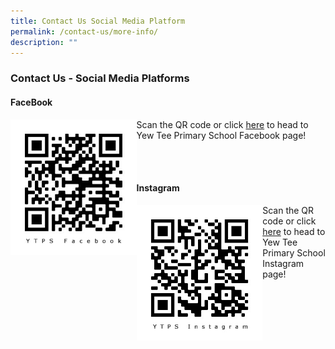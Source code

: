 ```yaml
---
title: Contact Us Social Media Platform
permalink: /contact-us/more-info/
description: ""
---
```

### Contact Us - Social Media Platforms

#### FaceBook
<img src="/images/YTPS%20FB%20QR%20Code.jpg" style="width:40%;" align = "left">

Scan the QR code or click [here](https://www.facebook.com/theyewteeprimaryschool/) to head to Yew Tee Primary School Facebook page!

<br> 
<br> 

#### Instagram
<img src="/images/YTPS%20IG%20QR%20Code.jpg" style="width:40%;" align = "left">

Scan the QR code or click [here](https://www.instagram.com/theyewteeprimaryschool/) to head to Yew Tee Primary School Instagram page!